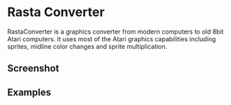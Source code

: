 Rasta Converter
===============

RastaConverter is a graphics converter from modern computers to old 8bit Atari computers. It uses most of the Atari graphics capabilities including sprites, midline color changes and sprite multiplication. 


Screenshot
----------


Examples
--------
